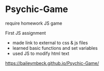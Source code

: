 # Psychic-Game
require homework JS game

First JS assignment
- made link to external to css & js files
- learned basic functions and set variables
- used JS to modify html text

https://baileymbeck.github.io/Psychic-Game/
